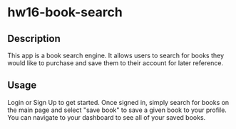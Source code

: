 # hw16-book-search

## Description
This app is a book search engine. It allows users to search for books they would like to purchase and save them to their account for later reference.

## Usage
Login or Sign Up to get started. Once signed in, simply search for books on the main page and select "save book" to save a given book to your profile. You can navigate to your dashboard to see all of your saved books.
